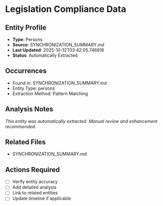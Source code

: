 # Legislation Compliance Data

## Entity Profile
- **Type**: Persons
- **Source**: SYNCHRONIZATION_SUMMARY.md
- **Last Updated**: 2025-10-12T03:42:05.746816
- **Status**: Automatically Extracted

## Occurrences
- Found in: SYNCHRONIZATION_SUMMARY.md
- Entity Type: persons
- Extraction Method: Pattern Matching

## Analysis Notes
*This entity was automatically extracted. Manual review and enhancement recommended.*

## Related Files
- SYNCHRONIZATION_SUMMARY.md

## Actions Required
- [ ] Verify entity accuracy
- [ ] Add detailed analysis
- [ ] Link to related entities
- [ ] Update timeline if applicable
